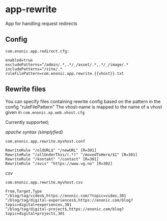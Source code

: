 # app-rewrite
App for handling request redirects


## Config

``com.enonic.app.redirect.cfg:``

    enabled=true
    excludePatterns=^/admin/.*,.*/_/asset/.*,.*/_/image/.*
    includePatterns=^/site/.*
    ruleFilePattern=com.enonic.app.rewrite.{{vhost}}.txt


## Rewrite files

You can specify files containing rewrite config based on the pattern in the config "ruleFilePattern"
The vhost-name is mapped to the name of a vhost given in ``com.enonic.xp.web.vhost.cfg``

Currently supported; 

*apache syntax (simplyfied)*

``com.enonic.app.rewrite.myvhost.conf``

    RewriteRule "/oldURL$" "/newURL" [R=301]
    RewriteRule "/allUnderThis/(.*)" "/movedToHere/$1" [R=301]
    RewriteRule "/kontakt" "/contact" [R=301]
    RewriteRule "/avis" "https://www.vg.no" [R=302]

*csv*

``com.enonic.app.rewrite.myvhost.csv``

    From,Target,Type
    ^/blog/tag/video$,https://enonic.com/?topic=video,301
    ^/blog/tag/digital-experiences$,https://enonic.com/blog?topic=digital+experiences,301
    ^/blog/tag/digital-project$,https://enonic.com/blog?topic=digital+projects,301

